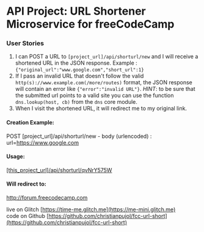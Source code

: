 # API Project: URL Shortener Microservice for freeCodeCamp


### User Stories

1. I can POST a URL to `[project_url]/api/shorturl/new` and I will receive a shortened URL in the JSON response. Example : `{"original_url":"www.google.com","short_url":1}`
2. If I pass an invalid URL that doesn't follow the valid `http(s)://www.example.com(/more/routes)` format, the JSON response will contain an error like `{"error":"invalid URL"}`. *HINT*: to be sure that the submitted url points to a valid site you can use the function `dns.lookup(host, cb)` from the `dns` core module.
3. When I visit the shortened URL, it will redirect me to my original link.


#### Creation Example:

POST [project_url]/api/shorturl/new - body (urlencoded) :  url=https://www.google.com

#### Usage:

[[this_project_url]/api/shorturl/qvNrY575W](https://me-mini.glitch.me/api/shorturl/qvNrY575W)

#### Will redirect to:

http://forum.freecodecamp.com

live on Glitch [https://time-me.glitch.me](https://me-mini.glitch.me)  
code on Github [https://github.com/christianpujol/fcc-url-short](https://github.com/christianpujol/fcc-url-short)
